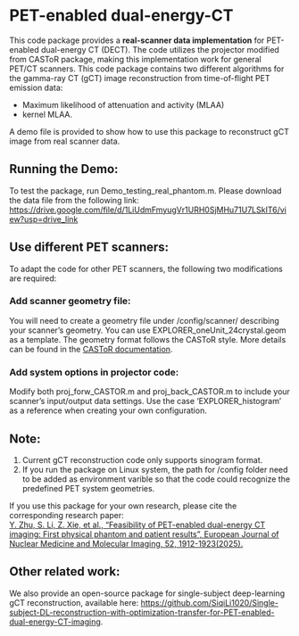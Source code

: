 # PET-enabled dual-energy-CT
This code package provides a **real-scanner data implementation** for PET-enabled dual-energy CT (DECT). The code utilizes the projector modified from CASToR package, making this implementation work for general PET/CT scanners. This code package contains two different algorithms for the gamma-ray CT (gCT) image reconstruction from time-of-flight PET emission data: 
* Maximum likelihood of attenuation and activity (MLAA) 
* kernel MLAA.

A demo file is provided to show how to use this package to reconstruct gCT image from real scanner data. 

## Running the Demo:
To test the package, run Demo_testing_real_phantom.m.
Please download the data file from the following link:
https://drive.google.com/file/d/1LiUdmFmyugVr1URH0SjMHu71U7LSkIT6/view?usp=drive_link

## Use different PET scanners:
To adapt the code for other PET scanners, the following two modifications are required:
### Add scanner geometry file:
You will need to create a geometry file under /config/scanner/ describing your scanner’s geometry. You can use EXPLORER_oneUnit_24crystal.geom as a template. The geometry format follows the CASToR style. More details can be found in the [CASToR documentation](https://castor-project.org/sites/castor-project.org/files/2024-10/CASToR_general_documentation.pdf).
### Add system options in projector code:
Modify both proj_forw_CASTOR.m and proj_back_CASTOR.m to include your scanner’s input/output data settings. Use the case ‘EXPLORER_histogram’ as a reference when creating your own configuration.

## Note: 
1. Current gCT reconstruction code only supports sinogram format.
2. If you run the package on Linux system, the path for /config folder need to be added as environment varible so that the code could recognize the predefined PET system geometries.

If you use this package for your own research, please cite the corresponding research paper:\
[Y. Zhu, S. Li, Z. Xie, et al., “Feasibility of PET-enabled dual-energy CT imaging: First physical phantom and patient results”, European Journal of Nuclear Medicine and Molecular Imaging, 52, 1912-1923(2025).](https://link.springer.com/article/10.1007/s00259-024-06975-5)

## Other related work:
We also provide an open-source package for single-subject deep-learning gCT reconstruction, available here: https://github.com/SiqiLi1020/Single-subject-DL-reconstruction-with-optimization-transfer-for-PET-enabled-dual-energy-CT-imaging.


